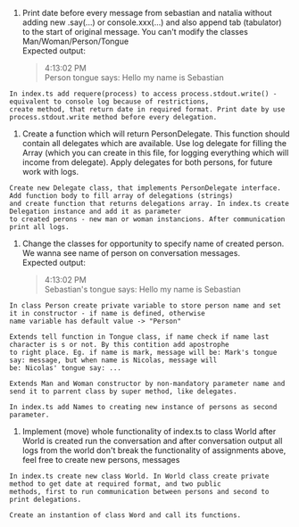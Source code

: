 1. Print date before every message from sebastian and natalia without adding new .say(...) or console.xxx(...) and also
   append tab (tabulator) to the start of original message. You can't modify the classes Man/Woman/Person/Tongue
   <br/>Expected output:
   > 4:13:02 PM\
   > Person tongue says:     Hello my name is Sebastian
```$xslt
In index.ts add requere(process) to access process.stdout.write() - equivalent to console log because of restrictions,
create method, that return date in required format. Print date by use process.stdout.write method before every delegation.    
```

1. Create a function which will return PersonDelegate. This function should contain all delegates which are available.
   Use log delegate for filling the Array<string> (which you can create in this file, for logging everything which will
   income from delegate). Apply delegates for both persons, for future work with logs.
```$xslt
Create new Delegate class, that implements PersonDelegate interface. Add function body to fill array of delegations (strings)
and create function that returns delegations array. In index.ts create Delegation instance and add it as parameter
to created perons - new man or woman instancions. After communication print all logs.
```

1. Change the classes for opportunity to specify name of created person. We wanna see name of person on conversation
   messages. <br/> Expected output:
   > 4:13:02 PM \
   > Sebastian's tongue says:     Hello my name is Sebastian
```$xslt
In class Person create private variable to store person name and set it in constructor - if name is defined, otherwise
name variable has default value -> "Person"

Extends tell function in Tongue class, if name check if name last character is s or not. By this contition add apostrophe
to right place. Eg. if name is mark, message will be: Mark's tongue say: message, but when name is Nicolas, message will
be: Nicolas' tongue say: ...

Extends Man and Woman constructor by non-mandatory parameter name and send it to parrent class by super method, like delegates.

In index.ts add Names to creating new instance of persons as second parameter.

```                                                                                                                                                           

1. Implement (move) whole functionality of index.ts to class World after World is created run the conversation and after
   conversation output all logs from the world don't break the functionality of assignments above, feel free to create
   new persons, messages
```
In index.ts create new class World. In World class create private method to get date at required format, and two public
methods, first to run communication between persons and second to print delegations.
    
Create an instantion of class Word and call its functions.
```
   
                                                                                                                                                            
                                                                                                                                                            
                                                                                                                                                            
                                                                                                                                                            
                                                                                                                                                            
                                                                                                                                                         